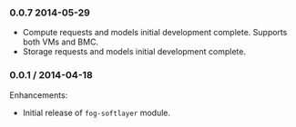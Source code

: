 ### 0.0.7 2014-05-29

 * Compute requests and models initial development complete.  Supports both VMs and BMC.
 * Storage requests and models initial development complete.

### 0.0.1 / 2014-04-18

Enhancements:

* Initial release of `fog-softlayer` module.
